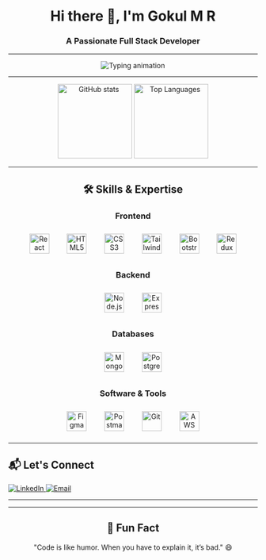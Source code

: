 <h1 align="center">Hi there 👋, I'm Gokul M R</h1>
<h3 align="center">A Passionate Full Stack Developer</h3>

---

<p align="center">
  <img src="https://readme-typing-svg.herokuapp.com?font=Fira+Code&size=22&pause=1000&color=00C4FF&center=true&vCenter=true&width=435&lines=Building+scalable+web+apps;Crafting+clean+and+efficient+code;Lifelong+learner+and+tech+enthusiast" alt="Typing animation" />
</p>

---

<div align="center">
  <img src="https://github-readme-stats.vercel.app/api?username=gokul8943&hide_title=false&hide_rank=false&show_icons=true&include_all_commits=true&count_private=true&disable_animations=false&theme=tokyonight&locale=en&hide_border=false" height="150" alt="GitHub stats" />
  <img src="https://github-readme-stats.vercel.app/api/top-langs?username=gokul8943&locale=en&hide_title=false&layout=compact&card_width=320&langs_count=5&theme=tokyonight&hide_border=false" height="150" alt="Top Languages" />
</div>

---

<h2 align="center">🛠️ Skills & Expertise</h2>

<div align="center">
  <h3>Frontend</h3>
  <img src="https://cdn.jsdelivr.net/gh/devicons/devicon/icons/react/react-original.svg" height="40" alt="React" title="React" style="margin: 10px;" />
  &nbsp;&nbsp;
  <img src="https://cdn.jsdelivr.net/gh/devicons/devicon/icons/html5/html5-original.svg" height="40" alt="HTML5" title="HTML5" style="margin: 10px;" />
  &nbsp;&nbsp;
  <img src="https://cdn.jsdelivr.net/gh/devicons/devicon/icons/css3/css3-original.svg" height="40" alt="CSS3" title="CSS3" style="margin: 10px;" />
  &nbsp;&nbsp;
  <img src="https://cdn.jsdelivr.net/gh/devicons/devicon/icons/tailwindcss/tailwindcss-plain.svg" height="40" alt="Tailwind CSS" title="Tailwind CSS" style="margin: 10px;" />
  &nbsp;&nbsp;
  <img src="https://cdn.jsdelivr.net/gh/devicons/devicon/icons/bootstrap/bootstrap-original.svg" height="40" alt="Bootstrap" title="Bootstrap" style="margin: 10px;" />
  &nbsp;&nbsp;
  <img src="https://cdn.jsdelivr.net/gh/devicons/devicon/icons/redux/redux-original.svg" height="40" alt="Redux" title="Redux" style="margin: 10px;" />
</div>

<div align="center">
  <h3>Backend</h3>
  <img src="https://cdn.jsdelivr.net/gh/devicons/devicon/icons/nodejs/nodejs-original.svg" height="40" alt="Node.js" title="Node.js" style="margin: 10px;" />
  &nbsp;&nbsp;
  <img src="https://cdn.jsdelivr.net/gh/devicons/devicon/icons/express/express-original.svg" height="40" alt="Express.js" title="Express.js" style="margin: 10px;" />
</div>

<div align="center">
  <h3>Databases</h3>
  <img src="https://cdn.jsdelivr.net/gh/devicons/devicon/icons/mongodb/mongodb-original.svg" height="40" alt="MongoDB" title="MongoDB" style="margin: 10px;" />
  &nbsp;&nbsp;
  <img src="https://cdn.jsdelivr.net/gh/devicons/devicon/icons/postgresql/postgresql-original.svg" height="40" alt="PostgreSQL" title="PostgreSQL" style="margin: 10px;" />
</div>

<div align="center">
  <h3>Software & Tools</h3>
  <img src="https://cdn.jsdelivr.net/gh/devicons/devicon/icons/figma/figma-original.svg" height="40" alt="Figma" title="Figma" style="margin: 10px;" />
  &nbsp;&nbsp;
  <img src="https://cdn.jsdelivr.net/gh/devicons/devicon/icons/postman/postman-original.svg" height="40" alt="Postman" title="Postman" style="margin: 10px;" />
  &nbsp;&nbsp;
  <img src="https://cdn.jsdelivr.net/gh/devicons/devicon/icons/git/git-original.svg" height="40" alt="Git" title="Git" style="margin: 10px;" />
  &nbsp;&nbsp;
  <img src="https://cdn.jsdelivr.net/gh/devicons/devicon/icons/amazonwebservices/amazonwebservices-original.svg" height="40" alt="AWS" title="AWS" style="margin: 10px;" />
</div>


---



<h2 align="left">📬 Let's Connect</h2>
<div align="left">
  <a href="https:www.linkedin.com/in/gokul-mr" target="_blank">
    <img src="https://img.shields.io/badge/-LinkedIn-0077B5?style=for-the-badge&logo=linkedin&logoColor=white" alt="LinkedIn" />
  </a>
  <a href="mailto:gokulmr441@gmail.com target="_blank">
    <img src="https://img.shields.io/badge/-Email-EA4335?style=for-the-badge&logo=gmail&logoColor=white" alt="Email" />
  </a>
 
</div>

---

---

<h2 align="center">🌟 Fun Fact</h2>
<p align="center">"Code is like humor. When you have to explain it, it’s bad." 😄</p>
